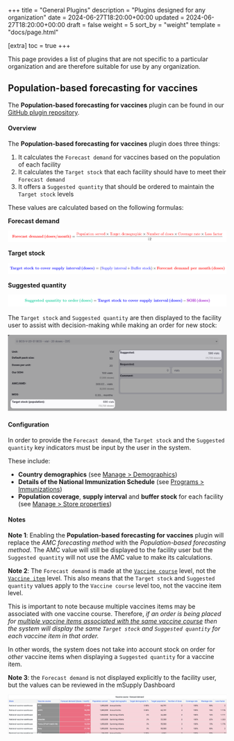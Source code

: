 +++
title = "General Plugins"
description = "Plugins designed for any organization"
date = 2024-06-27T18:20:00+00:00
updated = 2024-06-27T18:20:00+00:00
draft = false
weight = 5
sort_by = "weight"
template = "docs/page.html"

[extra]
toc = true
+++


This page provides a list of plugins that are not specific to a particular organization and are therefore suitable for use by any organization. 


## Population-based forecasting for vaccines

<div class="tip">
The <b>Population-based forecasting for vaccines</b> plugin can be found in our <a href="https://github.com/msupply-foundation/open-msupply-forecasting-plugins" target="_blank">GitHub plugin repository</a>.
</div>

#### Overview 
The **Population-based forecasting for vaccines** plugin does three things: 

1. It calculates the `Forecast demand` for vaccines based on the population of each facility
2. It calculates the `Target stock` that each facility should have to meet their `Forecast demand`
3. It offers a `Suggested quantity` that should be ordered to maintain the `Target stock` levels

These values are calculated based on the following formulas: 

**Forecast demand**

![](images/forecast_demand.png)

**Target stock**

![](images/target_stock.png)

**Suggested quantity**

![](images/suggested_quantity.png)

The `Target stock` and `Suggested quantity` are then displayed to the facility user to assist with decision-making while making an order for new stock: 

![](images/io_pop_forecast.png)

#### Configuration

In order to provide the `Forecast demand`, the `Target stock` and the `Suggested quantity` key indicators must be input by the user in the system. 

These include:

- **Country demographics** (see [Manage > Demographics](/docs/manage/demographics))
- **Details of the National Immunization Schedule** (see [Programs > Immunizations](/docs/programs/immunisations/))
- **Population coverage**, **supply interval** and **buffer stock** for each facility (see  [Manage > Store properties](/docs/manage/facilities/#editing-your-store-properties))

#### Notes

**Note 1**: Enabling the **Population-based forecasting for vaccines** plugin will replace the *AMC forecasting method* with the *Population-based forecasting method*. The AMC value will still be displayed to the facility user but the `Suggested quantity` will not use the AMC value to make  its calculations. 

**Note 2**: The `Forecast demand` is made at the [`Vaccine course`](/docs/programs/immunisations/#vaccine-courses) level, not the [`Vaccine item`](/docs/catalogue/items/) level. This also means that the `Target stock` and `Suggested quantity` values apply to the `Vaccine course` level too, not the vaccine item level.

This is important to note because multiple vaccines items may be associated with one vaccine course. Therefore, <i>if an order is being placed for <u>multiple vaccine items associated with the same vaccine course</u> then the system will display the same  `Target stock` and `Suggested quantity` for each vaccine item in that order.</i>

In other words, the system does not take into account stock on order for *other* vaccine items when displaying a `Suggested quantity` for a vaccine item. 

**Note 3**: the `Forecast demand` is not displayed explicitly to the facility user, but the values can be reviewed in the mSupply Dashboard

![](images/forecast_demand_grafana.png)

